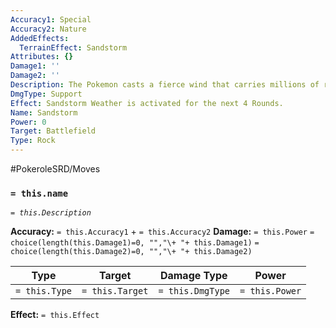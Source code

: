 ```yaml
---
Accuracy1: Special
Accuracy2: Nature
AddedEffects:
  TerrainEffect: Sandstorm
Attributes: {}
Damage1: ''
Damage2: ''
Description: The Pokemon casts a fierce wind that carries millions of rough sand particles.
DmgType: Support
Effect: Sandstorm Weather is activated for the next 4 Rounds.
Name: Sandstorm
Power: 0
Target: Battlefield
Type: Rock
---
```


#PokeroleSRD/Moves

### `= this.name` 
*`= this.Description`*

**Accuracy:** `= this.Accuracy1` + `= this.Accuracy2`
**Damage:** `= this.Power` `= choice(length(this.Damage1)=0, "","\+ "+ this.Damage1)` `= choice(length(this.Damage2)=0, "","\+ "+ this.Damage2)`

| Type          | Target          | Damage Type          | Power          |
| ------------- | --------------- | ---------------- | -------------- |
| `= this.Type` | `= this.Target` | `= this.DmgType` | `= this.Power` | 

**Effect:** `= this.Effect`